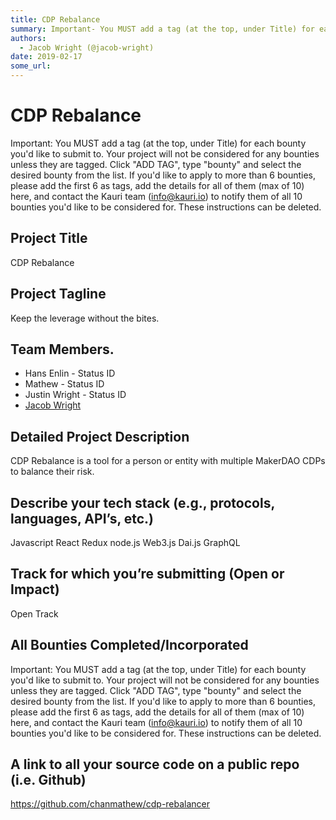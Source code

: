 ```yaml
---
title: CDP Rebalance
summary: Important- You MUST add a tag (at the top, under Title) for each bounty youd like to submit to. Your project will not be considered for any bounties unless they are tagged. Click ADD TAG, type bounty and select the desired bounty from the list. If youd like to apply to more than 6 bounties, please add the first 6 as tags, add the details for all of them (max of 10) here, and contact the Kauri team (info@kauri.io) to notify them of all 10 bounties youd like to be considered for. These instruction
authors:
  - Jacob Wright (@jacob-wright)
date: 2019-02-17
some_url: 
---
```


# CDP Rebalance



Important: You MUST add a tag (at the top, under Title) for each bounty you'd like to submit to. Your project will not be considered for any bounties unless they are tagged. Click "ADD TAG", type  "bounty" and select the desired bounty from the list. If you'd like to apply to more than 6 bounties, please add the first 6 as tags, add the details for all of them (max of 10) here, and contact the Kauri team (info@kauri.io) to notify them of all 10 bounties you'd like to be considered for. These instructions can be deleted.

## Project Title
CDP Rebalance

## Project Tagline
Keep the leverage without the bites.


## Team Members. 
 - Hans Enlin
       - Status ID
 - Mathew
       - Status ID
 - Justin Wright
       - Status ID
 - [Jacob Wright](https://get.status.im/user/0x0464182e87c0177c5e7df10a41652a5)


## Detailed Project Description
CDP Rebalance is a tool for a person or entity with multiple MakerDAO CDPs to balance their risk.


## Describe your tech stack (e.g., protocols, languages, API’s, etc.)
Javascript
React
Redux
node.js
Web3.js
Dai.js
GraphQL




## Track for which you’re submitting (Open or Impact)
Open Track


## All Bounties Completed/Incorporated

Important: You MUST add a tag (at the top, under Title) for each bounty you'd like to submit to. Your project will not be considered for any bounties unless they are tagged. Click "ADD TAG", type  "bounty" and select the desired bounty from the list. If you'd like to apply to more than 6 bounties, please add the first 6 as tags, add the details for all of them (max of 10) here, and contact the Kauri team (info@kauri.io) to notify them of all 10 bounties you'd like to be considered for. These instructions can be deleted.

## A link to all your source code on a public repo (i.e. Github)
https://github.com/chanmathew/cdp-rebalancer




